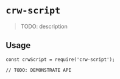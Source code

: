 # `crw-script`

> TODO: description

## Usage

```
const crwScript = require('crw-script');

// TODO: DEMONSTRATE API
```
